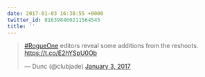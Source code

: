```yaml
---
date: 2017-01-03 16:38:55 +0000
twitter_id: 816398460211564545
title: ''
---
```


<blockquote class="twitter-tweet"><p lang="en" dir="ltr"><a href="https://twitter.com/hashtag/RogueOne?src=hash&amp;ref_src=twsrc%5Etfw">#RogueOne</a> editors reveal some additions from the reshoots. <a href="https://t.co/E2hYSpU0Ob">https://t.co/E2hYSpU0Ob</a></p>&mdash; Dunc (@clubjade) <a href="https://twitter.com/clubjade/status/816343638838018048?ref_src=twsrc%5Etfw">January 3, 2017</a></blockquote>
<script async src="https://platform.twitter.com/widgets.js" charset="utf-8"></script>
